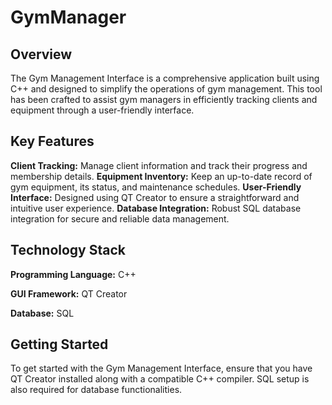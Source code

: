 # GymManager

## Overview
The Gym Management Interface is a comprehensive application built using C++ and designed to simplify the operations of gym management. This tool has been crafted to assist gym managers in efficiently tracking clients and equipment through a user-friendly interface.

## Key Features
**Client Tracking:** Manage client information and track their progress and membership details.
**Equipment Inventory:** Keep an up-to-date record of gym equipment, its status, and maintenance schedules.
**User-Friendly Interface:** Designed using QT Creator to ensure a straightforward and intuitive user experience.
**Database Integration:** Robust SQL database integration for secure and reliable data management.

## Technology Stack
**Programming Language:** C++

**GUI Framework:** QT Creator

**Database:** SQL

## Getting Started
To get started with the Gym Management Interface, ensure that you have QT Creator installed along with a compatible C++ compiler. SQL setup is also required for database functionalities.
